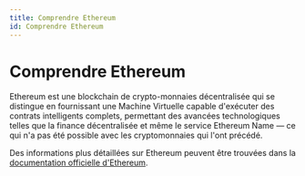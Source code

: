 ```yaml
---
title: Comprendre Ethereum
id: Comprendre Ethereum
---
```


# Comprendre Ethereum

Ethereum est une blockchain de crypto-monnaies décentralisée qui se distingue en fournissant une Machine Virtuelle capable d'exécuter des contrats intelligents complets, permettant des avancées technologiques telles que la finance décentralisée et même le service Ethereum Name — ce qui n'a pas été possible avec les cryptomonnaies qui l'ont précédé.

Des informations plus détaillées sur Ethereum peuvent être trouvées dans la [documentation officielle d'Ethereum](https://ethereum.org/en/what-is-ethereum/).

